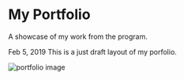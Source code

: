# My Portfolio

A showcase of my work from the program.

Feb 5, 2019
This is a just draft layout of my porfolio.  

![portfolio image](https://github.com/Saphyer/Saphyer.github.io/blob/master/images/Portfolio%20Image.png "Portfolio Image")
